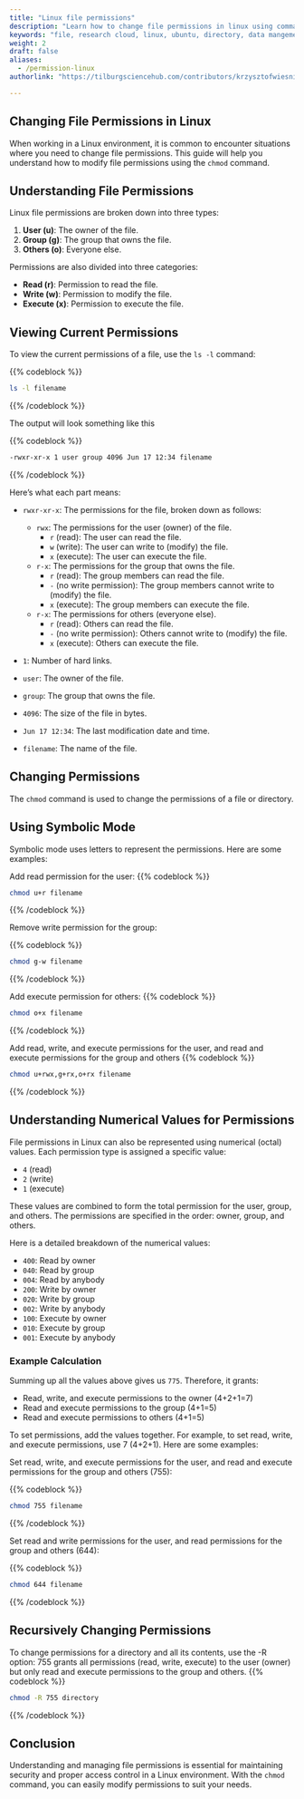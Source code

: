 ```yaml
---
title: "Linux file permissions"
description: "Learn how to change file permissions in linux using command line"
keywords: "file, research cloud, linux, ubuntu, directory, data mangement"
weight: 2
draft: false
aliases:
  - /permission-linux
authorlink: "https://tilburgsciencehub.com/contributors/krzysztofwiesniakowski/"

---
```

## Changing File Permissions in Linux

When working in a Linux environment, it is common to encounter situations where you need to change file permissions. This guide will help you understand how to modify file permissions using the `chmod` command.

## Understanding File Permissions

Linux file permissions are broken down into three types:

1. **User (u)**: The owner of the file.
2. **Group (g)**: The group that owns the file.
3. **Others (o)**: Everyone else.

Permissions are also divided into three categories:

- **Read (r)**: Permission to read the file.
- **Write (w)**: Permission to modify the file.
- **Execute (x)**: Permission to execute the file.

## Viewing Current Permissions

To view the current permissions of a file, use the `ls -l` command:

{{% codeblock %}}
```bash
ls -l filename
```
{{% /codeblock %}}

The output will look something like this

{{% codeblock %}}
```bash
-rwxr-xr-x 1 user group 4096 Jun 17 12:34 filename
```
{{% /codeblock %}}

Here’s what each part means:

- `rwxr-xr-x`: The permissions for the file, broken down as follows:
    - `rwx`: The permissions for the user (owner) of the file.
      - `r` (read): The user can read the file.
      - `w` (write): The user can write to (modify) the file.
      - `x` (execute): The user can execute the file.
    - `r-x`: The permissions for the group that owns the file.
      - `r` (read): The group members can read the file.
      - `-` (no write permission): The group members cannot write to (modify) the file.
      - `x` (execute): The group members can execute the file.
    - `r-x`: The permissions for others (everyone else).
      - `r` (read): Others can read the file.
      - `-` (no write permission): Others cannot write to (modify) the file.
      - `x` (execute): Others can execute the file.

- `1`: Number of hard links.
- `user`: The owner of the file.
- `group`: The group that owns the file.
- `4096`: The size of the file in bytes.
- `Jun 17 12:34`: The last modification date and time.
- `filename`: The name of the file.

## Changing Permissions
The `chmod` command is used to change the permissions of a file or directory.

## Using Symbolic Mode
Symbolic mode uses letters to represent the permissions. Here are some examples:

Add read permission for the user:
{{% codeblock %}}
```bash
chmod u+r filename
```
{{% /codeblock %}}


Remove write permission for the group:

{{% codeblock %}}
```bash
chmod g-w filename
```
{{% /codeblock %}}

Add execute permission for others:
{{% codeblock %}}
```bash
chmod o+x filename
```
{{% /codeblock %}}


Add read, write, and execute permissions for the user, and read and execute permissions for the group and others
{{% codeblock %}}
```bash
chmod u+rwx,g+rx,o+rx filename
```
{{% /codeblock %}}

## Understanding Numerical Values for Permissions

File permissions in Linux can also be represented using numerical (octal) values. Each permission type is assigned a specific value:

- `4` (read)
- `2` (write)
- `1` (execute)

These values are combined to form the total permission for the user, group, and others. The permissions are specified in the order: owner, group, and others.

Here is a detailed breakdown of the numerical values:

- `400`: Read by owner
- `040`: Read by group
- `004`: Read by anybody
- `200`: Write by owner
- `020`: Write by group
- `002`: Write by anybody
- `100`: Execute by owner
- `010`: Execute by group
- `001`: Execute by anybody

### Example Calculation

Summing up all the values above gives us `775`. Therefore, it grants:
- Read, write, and execute permissions to the owner (4+2+1=7)
- Read and execute permissions to the group (4+1=5)
- Read and execute permissions to others (4+1=5)


To set permissions, add the values together. For example, to set read, write, and execute permissions, use 7 (4+2+1). Here are some examples:

Set read, write, and execute permissions for the user, and read and execute permissions for the group and others (755):

{{% codeblock %}}
```bash
chmod 755 filename
```
{{% /codeblock %}}

Set read and write permissions for the user, and read permissions for the group and others (644):

{{% codeblock %}}
```bash
chmod 644 filename
```
{{% /codeblock %}}

## Recursively Changing Permissions
To change permissions for a directory and all its contents, use the -R option:
755 grants all permissions (read, write, execute) to the user (owner) but only read and execute permissions to the group and others.
{{% codeblock %}}
```bash
chmod -R 755 directory
```
{{% /codeblock %}}


## Conclusion
Understanding and managing file permissions is essential for maintaining security and proper access control in a Linux environment. With the `chmod` command, you can easily modify permissions to suit your needs.
